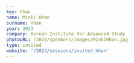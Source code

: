 ```yaml
---
key: hhan
name: Minki Hhan
surname: Hhan
year: 2023
company: Korean Institute for Advanced Study
photoURL: /2023/speakers/images/MinkiHhan.jpg
type: invited
website: '/2023/sessions/invited_hhan'
---
```

